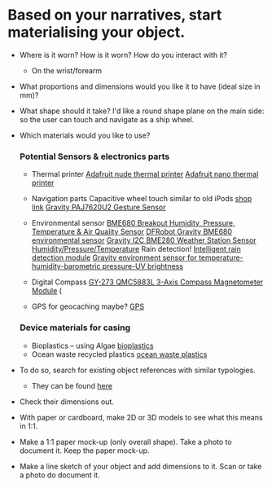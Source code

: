 # Based on your narratives, start materialising your object.

- Where is it worn? How is it worn? How do you interact with it?
    - On the wrist/forearm
- What proportions and dimensions would you like it to have (ideal size in mm)?

- What shape should it take?
    I'd like a round shape plane on the main side: so the user can touch and navigate as a ship wheel.


- Which materials would you like to use?
    ### Potential Sensors & electronics parts
    - Thermal printer 
        [Adafruit nude thermal printer](https://www.adafruit.com/product/2753)
        [Adafruit nano thermal printer](https://www.adafruit.com/product/2752)
    
    - Navigation parts
        Capacitive wheel touch similar to old iPods [shop link](https://www.bastelgarage.ch/dfrobot/capacitive-touch-kit-fur-arduino?page=4)
        [Gravity PAJ7620U2 Gesture Sensor](https://www.bastelgarage.ch/bauteile/sensoren/bewegung/gravity-paj7620u2-gesten-sensor)
    
    - Environmental sensor
        [BME680 Breakout Humidity, Pressure, Temperature & Air Quality Sensor](https://www.bastelgarage.ch/raspberry-pi/rpi-sensoren/bme680-breakout-luftfeuchtigkeits-druck-temperatur-luftgutesensor)
        [DFRobot Gravity BME680 environmental sensor](https://www.bastelgarage.ch/bauteile/sensoren/co2-gas-luftqualitat/gravity-bme680-umweltsensor)
        [Gravity I2C BME280 Weather Station Sensor Humidity/Pressure/Temperature](https://www.bastelgarage.ch/gravity-i2c-bme280-wetterstation-sensor-feuchtigkeit-druck-temperatur)
        Rain detection! [Intelligent rain detection module](https://www.bastelgarage.ch/bauteile/sensoren/feuchtigkeit/intelligent-rain-detection-modul)
        [Gravity environment sensor for temperature-humidity-barometric pressure-UV brightness](https://www.bastelgarage.ch/bauteile/sensoren/temperatur/gravity-umgebungssensor-fur-temperatur-feuchte-luftdruck-uv-helligkeit)

    - Digital Compass
        [GY-273 QMC5883L 3-Axis Compass Magnetometer Module](https://www.bastelgarage.ch/bauteile/sensoren/bewegung/gy-273-qmc5883l-3-achsen-kompass-magnetometer-modul)
(
    - GPS for geocaching maybe? [GPS](https://www.adafruit.com/product/1272)
        
    ### Device materials for casing
    - Bioplastics – using Algae [bioplastics](https://www.dezeen.com/2019/01/18/margarita-talep-algae-bioplastic-packaging-design/)
    - Ocean waste recycled plastics [ocean waste plastics](https://www.oceanwasteplastic.com/)

- To do so, search for existing object references with similar typologies.
    - They can be found [here](/process/object/references/)
- Check their dimensions out.

- With paper or cardboard, make 2D or 3D models to see what this means in 1:1.

- Make a 1:1 paper mock-up (only overall shape). Take a photo to document it. Keep the paper mock-up.

- Make a line sketch of your object and add dimensions to it. Scan or take a photo do document it.